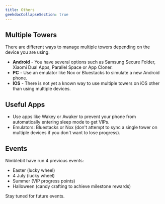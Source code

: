 ```yaml
---
title: Others
geekdocCollapseSection: true
---
```


## Multiple Towers

There are different ways to manage multiple towers depending on the device you are using.

* **Android** - You have several options such as Samsung Secure Folder, Xiaomi Dual Apps, Parallel Space or App Cloner.
* **PC** - Use an emulator like Nox or Bluestacks to simulate a new Android phone.
* **IOS** - There is not yet a known way to use multiple towers on iOS other than using multiple devices.

## Useful Apps

* Use apps like Wakey or Awaker to prevent your phone from automatically entering sleep mode to get VIPs.
* Emulators: Bluestacks or Nox (don't attempt to sync a single tower on multiple devices if you don't want to lose progress).

## Events

Nimblebit have run 4 previous events:

* Easter (lucky wheel)
* 4 July (lucky wheel)
* Summer (VIP progress points)
* Halloween (candy crafting to achieve milestone rewards)

Stay tuned for future events.
